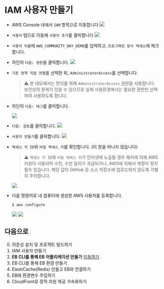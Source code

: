 # IAM 사용자 만들기
- AWS Console 내에서 `IAM` 항목으로 이동합니다
  ![](./images/screenshot-0.png)

- `사용자` 탭으로 이동해 `사용자 추가`를 클릭합니다
  ![](./images/screenshot-1.png)

- `사용자 이름`에 `AWS_COMMUNITY_DAY_DEMO`를 입력하고, `프로그래밍 방식 액세스`에 체크합니다.
- 하단의 `다음: 권한`을 클릭합니다.
  ![](./images/screenshot-2.png)

- `기존 정책 직접 연결`을 선택한 뒤, `AdministratorAccess`를 선택합니다.
  > ⚠️ 본 데모에서는 편의를 위해 `AdministratorAccess` 권한을 사용합니다. 보안상의 문제가 있을 수 있으므로 실제 사용환경에서는 필요한 권한만 선택하여 사용하도록 합니다.
- 하단의 `다음: 태그`를 클릭합니다.

  ![](./images/screenshot-3.png)

- `다음: 검토`를 클릭합니다.
  ![](./images/screenshot-4.png)

- `사용자 만들기`를 클릭합니다.
  ![](./images/screenshot-5.png)

- `액세스 키 ID`와 `비밀 액세스 키`를 확인합니다. (이 창을 떠나지 않습니다)
  > ⚠️ `액세스 키 ID`와 `비밀 액세스 키`가 인터넷에 노출될 경우 해커에 의해 AWS 자원이 사용되어 수천, 수만 달러가 과금되거나, AWS에 의해서 계정이 정지될수 있습니다. 해당 값이 GitHub 등 소스 저장소에 업로드하지 않도록 각별히 주의합니다.

  ![](./images/screenshot-6.png)

- 다음 명령어로 내 컴퓨터에 생성한 AWS 사용자를 등록합니다.
  ```bash
  $ aws configure
  ```
  ![](./images/screenshot-7.png)
  ![](./images/screenshot-8.png)

## 다음으로
0. 의존성 설치 및 프로젝트 빌드하기
1. IAM 사용자 만들기
2. **EB CLI를 통해 EB 어플리케이션 만들기** [이동하기](../documents/2_eb_init/README.md)
3. EB CLI를 통해 EB 환경 만들기
4. ElastiCache(Redis) 만들고 EB와 연결하기
5. EB에 환경변수 주입하기
6. CloudFront로 정적 자원 제공 가속화하기
